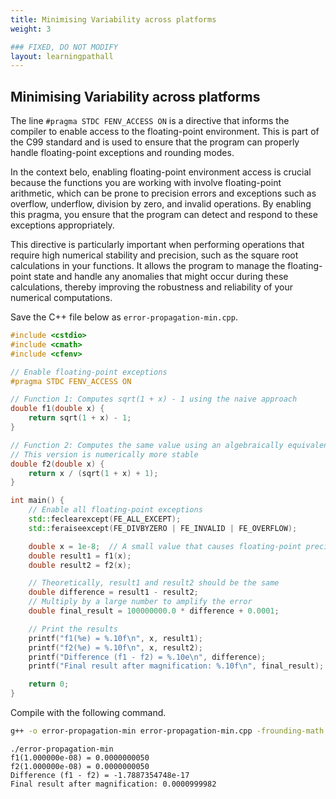 ```yaml
---
title: Minimising Variability across platforms
weight: 3

### FIXED, DO NOT MODIFY
layout: learningpathall
---
```


## Minimising Variability across platforms

The line `#pragma STDC FENV_ACCESS ON` is a directive that informs the compiler to enable access to the floating-point environment. This is part of the C99 standard and is used to ensure that the program can properly handle floating-point exceptions and rounding modes.

In the context belo, enabling floating-point environment access is crucial because the functions you are working with involve floating-point arithmetic, which can be prone to precision errors and exceptions such as overflow, underflow, division by zero, and invalid operations. By enabling this pragma, you ensure that the program can detect and respond to these exceptions appropriately.

This directive is particularly important when performing operations that require high numerical stability and precision, such as the square root calculations in your functions. It allows the program to manage the floating-point state and handle any anomalies that might occur during these calculations, thereby improving the robustness and reliability of your numerical computations.

Save the C++ file below as `error-propagation-min.cpp`. 

```cpp
#include <cstdio>
#include <cmath>
#include <cfenv>

// Enable floating-point exceptions
#pragma STDC FENV_ACCESS ON

// Function 1: Computes sqrt(1 + x) - 1 using the naive approach
double f1(double x) {
    return sqrt(1 + x) - 1;
}

// Function 2: Computes the same value using an algebraically equivalent transformation
// This version is numerically more stable
double f2(double x) {
    return x / (sqrt(1 + x) + 1);
}

int main() {
    // Enable all floating-point exceptions
    std::feclearexcept(FE_ALL_EXCEPT);
    std::feraiseexcept(FE_DIVBYZERO | FE_INVALID | FE_OVERFLOW);

    double x = 1e-8;  // A small value that causes floating-point precision issues
    double result1 = f1(x);
    double result2 = f2(x);

    // Theoretically, result1 and result2 should be the same
    double difference = result1 - result2;
    // Multiply by a large number to amplify the error
    double final_result = 100000000.0 * difference + 0.0001;

    // Print the results
    printf("f1(%e) = %.10f\n", x, result1);
    printf("f2(%e) = %.10f\n", x, result2);
    printf("Difference (f1 - f2) = %.10e\n", difference);
    printf("Final result after magnification: %.10f\n", final_result);

    return 0;
}
```

Compile with the following command. 

```bash
g++ -o error-propagation-min error-propagation-min.cpp -frounding-math
```

```output
./error-propagation-min 
f1(1.000000e-08) = 0.0000000050
f2(1.000000e-08) = 0.0000000050
Difference (f1 - f2) = -1.7887354748e-17
Final result after magnification: 0.0000999982
```